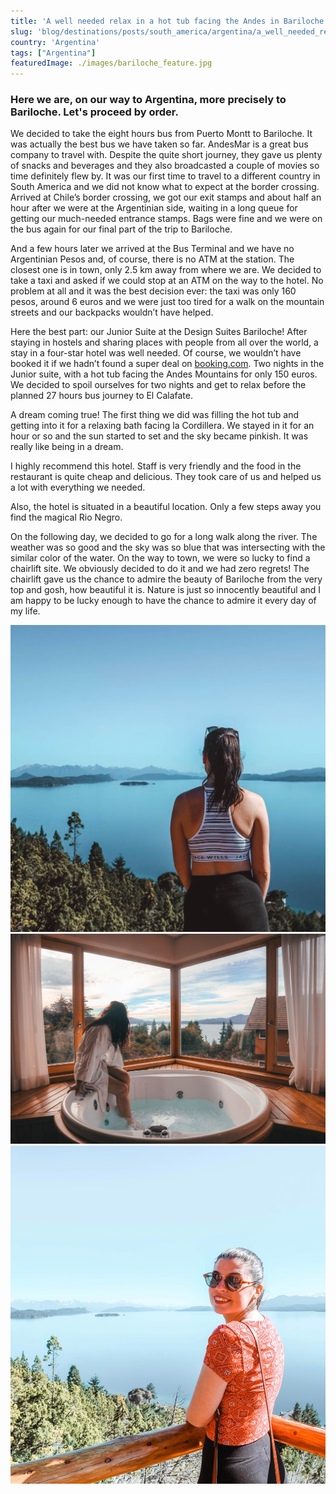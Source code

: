 ```yaml
---
title: 'A well needed relax in a hot tub facing the Andes in Bariloche'
slug: 'blog/destinations/posts/south_america/argentina/a_well_needed_relax_in_a_hot_tub_facing_the_andes_in_bariloche/'
country: 'Argentina'
tags: ["Argentina"]
featuredImage: ./images/bariloche_feature.jpg
---
```


<div class='post-text'>

### Here we are, on our way to Argentina, more precisely to Bariloche. Let's proceed by order.

We decided to take the eight hours bus from Puerto Montt to Bariloche. It was actually the best bus we have taken so far. AndesMar is a great bus company to travel with. Despite the quite short journey, they gave us plenty of snacks and beverages and they also broadcasted a couple of movies so time definitely flew by. It was our first time to travel to a different country in South America and we did not know what to expect at the border crossing. Arrived at Chile’s border crossing, we got our exit stamps and about half an hour after we were at the Argentinian side, waiting in a long queue for getting our much-needed entrance stamps. Bags were fine and we were on the bus again for our final part of the trip to Bariloche.

And a few hours later we arrived at the Bus Terminal and we have no Argentinian Pesos and, of course, there is no ATM at the station. The closest one is in town, only 2.5 km away from where we are. We decided to take a taxi and asked if we could stop at an ATM on the way to the hotel. No problem at all and it was the best decision ever: the taxi was only 160 pesos, around 6 euros and we were just too tired for a walk on the mountain streets and our backpacks wouldn’t have helped.

Here the best part: our Junior Suite at the Design Suites Bariloche! After staying in hostels and sharing places with people from all over the world, a stay in a four-star hotel was well needed. Of course, we wouldn’t have booked it if we hadn’t found a super deal on <a href="https://www.booking.com/index.en-gb.html?label=gen173nr-1DCAEoggI46AdIM1gEaGmIAQGYAQm4AQfIAQzYAQPoAQGIAgGoAgO4AoaiivYFwAIB;sid=6305502ed15bb7e0d85b82f2cc5e4fdb;keep_landing=1&sb_price_type=total&" target="_blank" rel="noopener noreferrer">booking.com</a>. Two nights in the Junior suite, with a hot tub facing the Andes Mountains for only 150 euros. We decided to spoil ourselves for two nights and get to relax before the planned 27 hours bus journey to El Calafate.

A dream coming true! The first thing we did was filling the hot tub and getting into it for a relaxing bath facing la Cordillera. We stayed in it for an hour or so and the sun started to set and the sky became pinkish. It was really like being in a dream.

I highly recommend this hotel. Staff is very friendly and the food in the restaurant is quite cheap and delicious. They took care of us and helped us a lot with everything we needed.

Also, the hotel is situated in a beautiful location. Only a few steps away you find the magical Rio Negro.

On the following day, we decided to go for a long walk along the river. The weather was so good and the sky was so blue that was intersecting with the similar color of the water. On the way to town, we were so lucky to find a chairlift site. We obviously decided to do it and we had zero regrets! The chairlift gave us the chance to admire the beauty of Bariloche from the very top and gosh, how beautiful it is. Nature is just so innocently beautiful and I am happy to be lucky enough to have the chance to admire it every day of my life.

</div>

<div class='post-images'>

![Image](./images/bariloche_02.jpg)
![Image](./images/bariloche_01.jpg)
![Image](./images/bariloche_03.jpg)

</div>